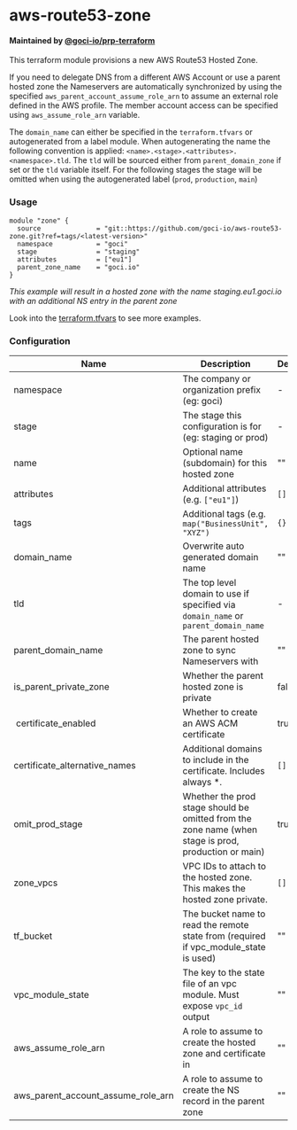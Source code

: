 # aws-route53-zone

#### Maintained by [@goci-io/prp-terraform](https://github.com/orgs/goci-io/teams/prp-terraform)

This terraform module provisions a new AWS Route53 Hosted Zone. 

If you need to delegate DNS from a different AWS Account or use a parent hosted zone the Nameservers are automatically synchronized by using the specified `aws_parent_account_assume_role_arn` to assume an external role defined in the AWS profile. The member account access can be specified using `aws_assume_role_arn` variable.

The `domain_name` can either be specified in the `terraform.tfvars` or autogenerated from a label module. 
When autogenerating the name the following convention is applied: `<name>.<stage>.<attributes>.<namespace>.tld`. 
The `tld` will be sourced either from `parent_domain_zone` if set or the `tld` variable itself. 
For the following stages the stage will be omitted when using the autogenerated label (`prod`, `production`, `main`)

### Usage

```hcl
module "zone" {
  source              = "git::https://github.com/goci-io/aws-route53-zone.git?ref=tags/<latest-version>"
  namespace           = "goci"
  stage               = "staging"
  attributes          = ["eu1"]
  parent_zone_name    = "goci.io"
}
```
_This example will result in a hosted zone with the name staging.eu1.goci.io with an additional NS entry in the parent zone_

Look into the [terraform.tfvars](terraform.tfvars.example) to see more examples.

### Configuration

| Name | Description | Default |
|------------------|---------------------------------------------|---------|
| namespace | The company or organization prefix (eg: goci) | - |
| stage | The stage this configuration is for (eg: staging or prod) | - |
| name | Optional name (subdomain) for this hosted zone | "" |
| attributes | Additional attributes (e.g. `["eu1"]`) | `[]` | 
| tags | Additional tags (e.g. `map("BusinessUnit", "XYZ")` | `{}` | 
| domain_name | Overwrite auto generated domain name | "" |
| tld | The top level domain to use if specified via `domain_name` or `parent_domain_name` | - |
| parent_domain_name | The parent hosted zone to sync Nameservers with | "" |
| is_parent_private_zone | Whether the parent hosted zone is private | false |
| certificate_enabled | Whether to create an AWS ACM certificate | true |
| certificate_alternative_names | Additional domains to include in the certificate. Includes always *.<domain> | `[]` |
| omit_prod_stage | Whether the prod stage should be omitted from the zone name (when stage is prod, production or main) | true |
| zone_vpcs | VPC IDs to attach to the hosted zone. This makes the hosted zone private. | `[]` |
| tf_bucket | The bucket name to read the remote state from (required if vpc_module_state is used) | "" |
| vpc_module_state | The key to the state file of an vpc module. Must expose `vpc_id` output | "" |
| aws_assume_role_arn | A role to assume to create the hosted zone and certificate in | "" |
| aws_parent_account_assume_role_arn | A role to assume to create the NS record in the parent zone | "" |
